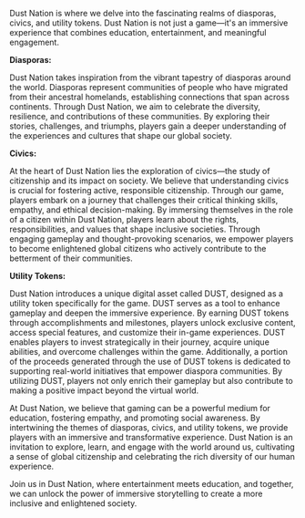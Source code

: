 Dust Nation is where we delve into the fascinating realms of diasporas, civics, and utility tokens. Dust Nation is not just a game—it's an immersive experience that combines education, entertainment, and meaningful engagement.

**Diasporas:**

Dust Nation takes inspiration from the vibrant tapestry of diasporas around the world. Diasporas represent communities of people who have migrated from their ancestral homelands, establishing connections that span across continents. Through Dust Nation, we aim to celebrate the diversity, resilience, and contributions of these communities. By exploring their stories, challenges, and triumphs, players gain a deeper understanding of the experiences and cultures that shape our global society.

**Civics:**

At the heart of Dust Nation lies the exploration of civics—the study of citizenship and its impact on society. We believe that understanding civics is crucial for fostering active, responsible citizenship. Through our game, players embark on a journey that challenges their critical thinking skills, empathy, and ethical decision-making. By immersing themselves in the role of a citizen within Dust Nation, players learn about the rights, responsibilities, and values that shape inclusive societies. Through engaging gameplay and thought-provoking scenarios, we empower players to become enlightened global citizens who actively contribute to the betterment of their communities.

**Utility Tokens:**

Dust Nation introduces a unique digital asset called DUST, designed as a utility token specifically for the game. DUST serves as a tool to enhance gameplay and deepen the immersive experience. By earning DUST tokens through accomplishments and milestones, players unlock exclusive content, access special features, and customize their in-game experiences. DUST enables players to invest strategically in their journey, acquire unique abilities, and overcome challenges within the game. Additionally, a portion of the proceeds generated through the use of DUST tokens is dedicated to supporting real-world initiatives that empower diaspora communities. By utilizing DUST, players not only enrich their gameplay but also contribute to making a positive impact beyond the virtual world.

At Dust Nation, we believe that gaming can be a powerful medium for education, fostering empathy, and promoting social awareness. By intertwining the themes of diasporas, civics, and utility tokens, we provide players with an immersive and transformative experience. Dust Nation is an invitation to explore, learn, and engage with the world around us, cultivating a sense of global citizenship and celebrating the rich diversity of our human experience.

Join us in Dust Nation, where entertainment meets education, and together, we can unlock the power of immersive storytelling to create a more inclusive and enlightened society.
